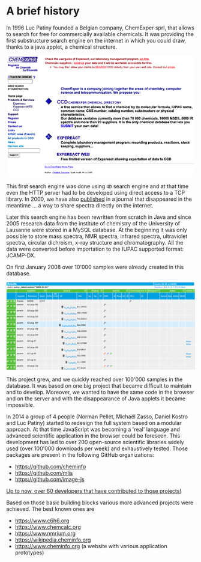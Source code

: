 # A brief history

In 1996 Luc Patiny founded a Belgian company, ChemExper sprl, that allows to search for free for commercially available chemicals. It was providing the first substructure search engine on the internet in which you could draw, thanks to a java applet, a chemical structure.

![ccd.png](ccd.png)

This first search engine was done using `4D` search engine and at that time even the HTTP server had to be developed using direct access to a TCP library. In 2000, we have also [published](sharing-products.pdf) in a journal that disappeared in the meantime ... a way to share spectra directly on the internet.

Later this search engine has been rewritten from scratch in Java and since 2005 research data from the institute of chemistry of the University of Lausanne were stored in a MySQL database. At the beginning it was only possible to store mass spectra, NMR spectra, infrared spectra, ultraviolet spectra, circular dichroism, x-ray structure and chromatography. All the data were converted before importation to the IUPAC supported format: JCAMP-DX.

On first January 2008 over 10'000 samples were already created in this database.

![2008.png](2008.png)

This project grew, and we quickly reached over 100'000 samples in the database. It was based on one big project that became difficult to maintain and to develop. Moreover, we wanted to have the same code in the browser and on the server and with the disappearance of Java applets it became impossible.

In 2014 a group of 4 people (Norman Pellet, Michaël Zasso, Daniel Kostro and Luc Patiny) started to redesign the full system based on a modular approach. At that time JavaScript was becoming a 'real' language and advanced scientific application in the browser could be foreseen. This development has led to over 200 open-source scientific libraries widely used (over 100'000 downloads per week) and exhaustively tested. Those packages are present in the following GitHub organizations:

- https://github.com/cheminfo
- https://github.com/mljs
- https://github.com/image-js

[Up to now, over 60 developers that have contributed to those projects!](cheminfo.github.io/team)

Based on those basic building blocks various more advanced projects were achieved. The best known ones are

- https://www.c6h6.org
- https://www.chemcalc.org
- https://www.nmrium.org
- https://wikipedia.cheminfo.org
- https://www.cheminfo.org (a website with various application prototypes)
